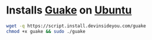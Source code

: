 # Installs [Guake](http://guake-project.org/) on [Ubuntu](https://www.ubuntu.com/)

```bash
wget -q https://script.install.devinsideyou.com/guake
chmod +x guake && sudo ./guake
```
